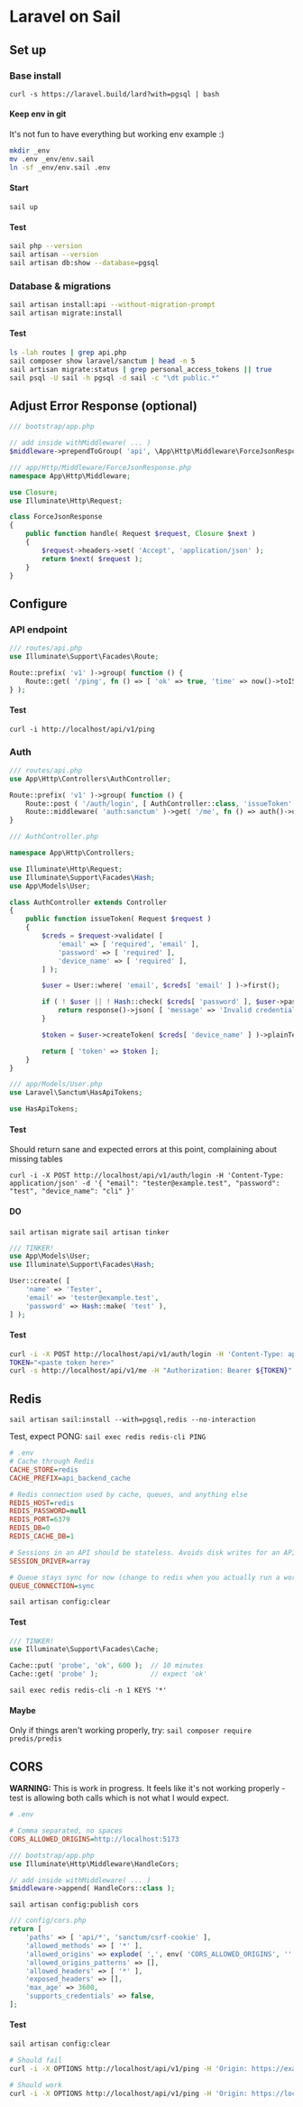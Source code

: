 # Laravel on Sail

## Set up

### Base install
`curl -s https://laravel.build/lard?with=pgsql | bash`

#### Keep env in git
It's not fun to have everything but working env example :)

```bash
mkdir _env
mv .env _env/env.sail
ln -sf _env/env.sail .env
```

#### Start
`sail up`

#### Test
```bash
sail php --version
sail artisan --version
sail artisan db:show --database=pgsql
```


### Database & migrations
```bash
sail artisan install:api --without-migration-prompt
sail artisan migrate:install
```

#### Test
```bash
ls -lah routes | grep api.php
sail composer show laravel/sanctum | head -n 5
sail artisan migrate:status | grep personal_access_tokens || true
sail psql -U sail -h pgsql -d sail -c "\dt public.*"
```

## Adjust Error Response (optional)
```php
/// bootstrap/app.php

// add inside withMiddleware( ... )
$middleware->prependToGroup( 'api', \App\Http\Middleware\ForceJsonResponse::class );
```

```php
/// app/Http/Middleware/ForceJsonResponse.php
namespace App\Http\Middleware;

use Closure;
use Illuminate\Http\Request;

class ForceJsonResponse
{
    public function handle( Request $request, Closure $next )
    {
        $request->headers->set( 'Accept', 'application/json' );
        return $next( $request );
    }
}
```


## Configure

### API endpoint
```php
/// routes/api.php
use Illuminate\Support\Facades\Route;

Route::prefix( 'v1' )->group( function () {
    Route::get( '/ping', fn () => [ 'ok' => true, 'time' => now()->toISOString() ] );
} );
```

#### Test
`curl -i http://localhost/api/v1/ping`

### Auth
```php
/// routes/api.php
use App\Http\Controllers\AuthController;

Route::prefix( 'v1' )->group( function () {
    Route::post ( '/auth/login', [ AuthController::class, 'issueToken' ] );
    Route::middleware( 'auth:sanctum' )->get( '/me', fn () => auth()->user() );
}
```

```php
/// AuthController.php

namespace App\Http\Controllers;

use Illuminate\Http\Request;
use Illuminate\Support\Facades\Hash;
use App\Models\User;

class AuthController extends Controller
{
    public function issueToken( Request $request )
    {
        $creds = $request->validate( [
            'email' => [ 'required', 'email' ],
            'password' => [ 'required' ],
            'device_name' => [ 'required' ],
        ] );

        $user = User::where( 'email', $creds[ 'email' ] )->first();

        if ( ! $user || ! Hash::check( $creds[ 'password' ], $user->password ) ) {
            return response()->json( [ 'message' => 'Invalid credentials' ], 422 );
        }

        $token = $user->createToken( $creds[ 'device_name' ] )->plainTextToken;

        return [ 'token' => $token ];
    }
}
```

```php
/// app/Models/User.php
use Laravel\Sanctum\HasApiTokens;

use HasApiTokens;

```


#### Test
Should return sane and expected errors at this point, complaining about missing tables

`curl -i -X POST http://localhost/api/v1/auth/login -H 'Content-Type: application/json' -d '{ "email": "tester@example.test", "password": "test", "device_name": "cli" }'`

#### DO
`sail artisan migrate`
`sail artisan tinker`

```php
/// TINKER!
use App\Models\User;
use Illuminate\Support\Facades\Hash;

User::create( [
    'name' => 'Tester',
    'email' => 'tester@example.test',
    'password' => Hash::make( 'test' ),
] );
```

#### Test
```bash
curl -i -X POST http://localhost/api/v1/auth/login -H 'Content-Type: application/json' -d '{ "email": "tester@example.test", "password": "test", "device_name": "cli" }'
TOKEN="<paste token here>"
curl -s http://localhost/api/v1/me -H "Authorization: Bearer ${TOKEN}" | jq .
```


## Redis
`sail artisan sail:install --with=pgsql,redis --no-interaction`

Test, expect PONG:
`sail exec redis redis-cli PING`

```ini
# .env
# Cache through Redis
CACHE_STORE=redis
CACHE_PREFIX=api_backend_cache

# Redis connection used by cache, queues, and anything else
REDIS_HOST=redis
REDIS_PASSWORD=null
REDIS_PORT=6379
REDIS_DB=0
REDIS_CACHE_DB=1

# Sessions in an API should be stateless. Avoids disk writes for an API that does not use cookies. If you later add web routes, switch to redis.
SESSION_DRIVER=array

# Queue stays sync for now (change to redis when you actually run a worker)
QUEUE_CONNECTION=sync
```

`sail artisan config:clear`

#### Test
```php
/// TINKER!
use Illuminate\Support\Facades\Cache;

Cache::put( 'probe', 'ok', 600 );  // 10 minutes
Cache::get( 'probe' );             // expect 'ok'
```
`sail exec redis redis-cli -n 1 KEYS '*'`

#### Maybe
Only if things aren't working properly, try:
`sail composer require predis/predis`

## CORS
**WARNING:** This is work in progress. It feels like it's not working properly - test is allowing both calls which is not what I would expect.

```ini
# .env

# Comma separated, no spaces
CORS_ALLOWED_ORIGINS=http://localhost:5173
```
```php
/// bootstrap/app.php
use Illuminate\Http\Middleware\HandleCors;

// add inside withMiddleware( ... )
$middleware->append( HandleCors::class );
```

`sail artisan config:publish cors`

```php
/// config/cors.php
return [
    'paths' => [ 'api/*', 'sanctum/csrf-cookie' ],
    'allowed_methods' => [ '*' ],
    'allowed_origins' => explode( ',', env( 'CORS_ALLOWED_ORIGINS', '' ) ),
    'allowed_origins_patterns' => [],
    'allowed_headers' => [ '*' ],
    'exposed_headers' => [],
    'max_age' => 3600,
    'supports_credentials' => false,
];
```

#### Test
```bash
sail artisan config:clear

# Should fail
curl -i -X OPTIONS http://localhost/api/v1/ping -H 'Origin: https://example.com' -H 'Access-Control-Request-Method: GET'

# Should work
curl -i -X OPTIONS http://localhost/api/v1/ping -H 'Origin: https://localhos:5173' -H 'Access-Control-Request-Method: GET'
```